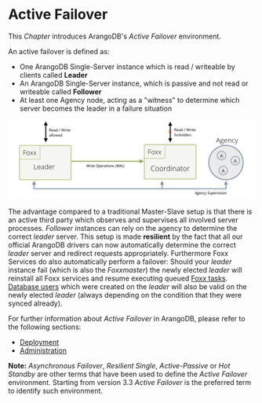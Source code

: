 # Active Failover

This _Chapter_ introduces ArangoDB's _Active Failover_ environment.

An active failover is defined as:
- One ArangoDB Single-Server instance which is read / writeable by clients called **Leader**
- An ArangoDB Single-Server instance, which is passive and not read or writeable called **Follower**
- At least one Agency node, acting as a "witness" to determine which server becomes the leader in a failure situation

![Simple Leader / Follower setup, with a single node agency](leader-follower.png)

The advantage compared to a traditional Master-Slave setup is that there is an active third party 
which observes and supervises all involved server processes. _Follower_ instances can rely on the 
agency to determine the correct _leader_ server. This setup is made **resilient** by the fact
that all our official ArangoDB drivers can now automatically determine the correct _leader_ server
and redirect requests appropriately. Furthermore Foxx Services do also automatically perform
a failover: Should your _leader_ instance fail (which is also the _Foxxmaster_) the newly elected
_leader_ will reinstall all Foxx services and resume executing queued [Foxx tasks](../../Foxx/Scripts.md).
[Database users](../../Administration/ManagingUsers/README.md) which were created on the _leader_ will also be valid on the newly elected _leader_ (always depending on the condition that they were synced already).

For further information about _Active Failover_ in ArangoDB, please refer to the following sections:

- [Deployment](../../Deployment/ActiveFailover/README.md)
- [Administration](../../Administration/ActiveFailover/README.md)

**Note:** _Asynchronous Failover_, _Resilient Single_, _Active-Passive_ or _Hot Standby_ are other terms that have been used to define the _Active Failover_ environment. Starting from version 3.3 _Active Failover_ is the preferred term to identify such environment.


